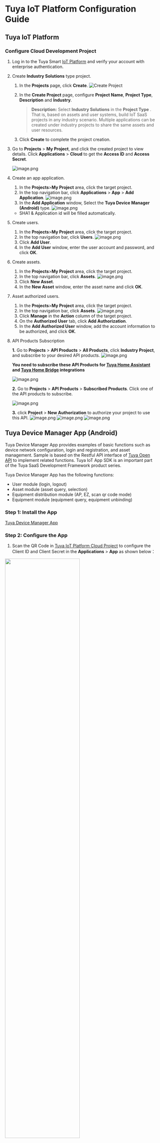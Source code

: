 # Tuya IoT Platform Configuration Guide

## Tuya IoT Platform 

### Configure Cloud Development Project

1. Log in to the Tuya Smart [IoT Platform](https://iot.tuya.com/cloud/?_source=github) and verify your account with enterprise authentication.

2. Create **Industry Solutions** type project.
	1. In the **Projects** page, click **Create**.
	![Create Project](https://images.tuyacn.com/app/iotappsample/en/cr_product_new.png)
	2. In the **Create Project** page, configure **Project Name**, **Project Type**, **Description** and **Industry**.
	
		>**Description:** Select **Industry Solutions** in the **Project Type** . That is, based on assets and user systems, build IoT SaaS projects in any industry scenario. Multiple applications can be created under industry projects to share the same assets and user resources.
		
	3. Click **Create** to complete the project creation.

3. Go to **Projects** > **My Project**, and click the created project to view details. Click **Applications** > **Cloud** to get the **Access ID** and **Access Secret**.

	![image.png](https://images.tuyacn.com/app/Hanh/cloudapplication1.png)

4. Create an app application.
	1. In the **Projects**>**My Project** area, click the target project.
	2. In the top navigation bar, click **Applications** > **App** > **Add Application**.
		![image.png](https://images.tuyacn.com/app/iotappsample/en/cr_app_new.png)
	3. In the **Add Application** window, Select the **Tuya Device Manager (Android)** type.
	![image.png](https://images.tuyacn.com/app/Hanh/addappapplication.png)
   - SHA1 & Application id will be filled automatically.
		
5. Create users.
	1. In the **Projects**>**My Project** area, click the target project.
	2. In the top navigation bar, click **Users**.
	![image.png](https://images.tuyacn.com/app/iotappsample/en/cr_user_new.png)
	3. Click **Add User**.
	4. In the **Add User** window, enter the user account and password, and click **OK**.


6. Create assets.
	1. In the **Projects**>**My Project** area, click the target project.
	2. In the top navigation bar, click **Assets**.
	![image.png](https://images.tuyacn.com/app/iotappsample/en/addAsset.png)
	3. Click **New Asset**.
	4. In the **New Asset** window, enter the asset name and click **OK**.

7. Asset authorized users.
	1. In the **Projects**>**My Project** area, click the target project.
	2. In the top navigation bar, click **Assets**.
	![image.png](https://images.tuyacn.com/app/iotappsample/en/cr_auth_new.png)
	3. Click **Manage** in the **Action** column of the target project.
	4. On the **Authorized User** tab, click **Add Authorization**.
	5. In the **Add Authorized User** window, add the account information to be authorized, and click **OK**.
	
8. API Products Subscription

   **1.** Go to **Projects** > **API Products** > **All Products**, click **Industry Project**, and subscribe to your desired API products.
	![image.png](https://images.tuyacn.com/app/Hanh/APIproducts.png)
	
	**You need to subscribe these API Products for [Tuya Home Assistant](https://github.com/tuya/tuya-home-assistant) and [Tuya Home Bridge](https://github.com/tuya/tuya-homebridge) integrations**
	
	![image.png](https://images.tuyacn.com/app/Hanh/openapiproducts.png)
	
	**2.** Go to **Projects** > **API Products** > **Subscribed Products**. Click one of the API products to subscribe.
	
	![image.png](https://images.tuyacn.com/app/Hanh/buyapi.png)
	
	**3.** click **Project** > **New Authorization** to authorize your project to use this API.
	![image.png](https://images.tuyacn.com/app/Hanh/tip.png)
	![image.png](https://images.tuyacn.com/app/Hanh/newauthorization.png)
	![image.png](https://images.tuyacn.com/app/Hanh/apiproductauthorization.png)

## Tuya Device Manager App (Android)

Tuya Device Manager App provides examples of basic functions such as device network configuration, login and registration, and asset management. Sample is based on the Restful API interface of [Tuya Open API](https://developer.tuya.com/en/docs/cloud/) to implement related functions. Tuya IoT App SDK is an important part of the Tuya SaaS Development Framework product series.

Tuya Device Manager App has the following functions:

- User module (login, logout)
- Asset module (asset query, selection)
- Equipment distribution module (AP, EZ, scan qr code mode)
- Equipment module (equipment query, equipment unbinding)

### Step 1: Install the App 

[Tuya Device Manager App](https://github.com/tuya/tuya-android-iot-app-sdk-sample/releases)

### Step 2: Configure the App

1. Scan the QR Code in [Tuya IoT Platform Cloud Project](https://iot.tuya.com/cloud/) to configure the Client ID and Client Secret in the **Applications** > **App** as shown below：

<img src="https://images.tuyacn.com/app/Hanh/applicationAPP1.png" width="70%"/>

### Scan QR Code Page
<img src="https://images.tuyacn.com/app/Hanh/scan.jpg" width="30%" />

### Step 3: Account Login
1. Choose the location.
2. In the [Tuya IoT Platform]((https://iot.tuya.com/cloud/)) >**Projects**>**Users**, get the username and password.
	
	<img src="https://images.tuyacn.com/app/Hanh/login.jpg" width="30%" />
	
3. Home Page.
	
	<img src="https://images.tuyacn.com/app/Hanh/devicemanager.jpg"  width="30%" />
	
### Step 4: Device Pairing

- EZ Mode

	<img src="https://images.tuyacn.com/app/Hanh/ez.jpg" width="30%" />

- AP Mode

	<img src="https://images.tuyacn.com/app/Hanh/ap.jpg" width="30%" />
	
- QR Code

	<img src="https://images.tuyacn.com/app/Hanh/qr.jpg" width="30%" />
	
### Step 5: Pair Success

- Pair Device Successfully

	<img src="https://images.tuyacn.com/app/Hanh/devicelist1.jpg" width="30%" />

- Device List

	<img src="https://images.tuyacn.com/app/Hanh/devicelist.jpg" width="30%" />
	
	
